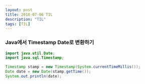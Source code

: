 ```yaml
---
layout: post
title: 2018-07-06 TIL
description: "TIL"
tags: [TIL]
---
```


### Java에서 Timestamp Date로 변환하기

```java
import java.util.Date;
import java.sql.Timestamp;

Timestamp stamp = new Timestamp(System.currentTimeMillis());
Date date = new Date(stamp.getTime());
System.out.println(date);
```